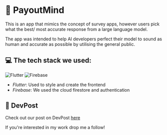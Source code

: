 # 🧠 PayoutMind

This is an app that mimics the concept of survey apps, however users pick what the best/ most accurate response from a large language model.

The app was intended to help AI developers perfect their model to sound as human and accurate as possible by utilising the general public.

## 💻 The tech stack we used:
![Flutter](https://img.shields.io/badge/Flutter-%2302569B.svg?style=for-the-badge&logo=Flutter&logoColor=white) ![Firebase](https://img.shields.io/badge/firebase-%23039BE5.svg?style=for-the-badge&logo=firebase)

- *Flutter*: Used to style and create the frontend
- *Firebase*: We used the cloud firestore and authentication


## 👾 DevPost

Check out our post on DevPost [here](https://devpost.com/software/payoutmind)

If you're interested in my work drop me a follow!